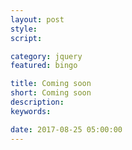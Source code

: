 ```yaml
---
layout: post
style:
script:

category: jquery
featured: bingo

title: Coming soon
short: Coming soon
description:
keywords:

date: 2017-08-25 05:00:00
---
```

